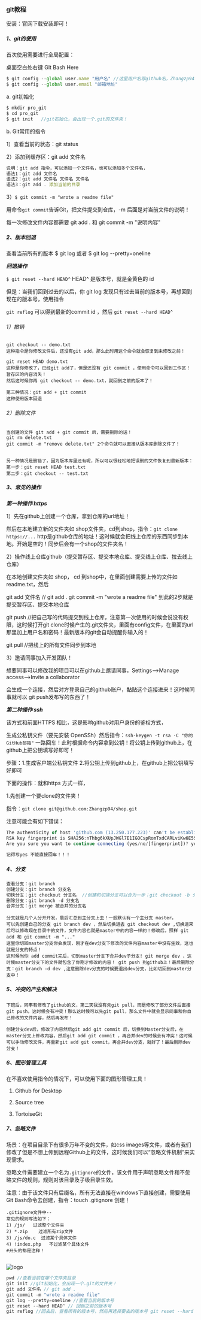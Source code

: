### git教程

安装：官网下载安装即可！

##### 1、git的使用

首次使用需要进行全局配置：

桌面空白处右键 GIt Bash Here

````js
$ git config --global user.name "用户名" //这里用户名写github名，Zhangzp94
$ git config --global user.email "邮箱地址" 
````

a. git初始化

````js
$ mkdir pro_git 
$ cd pro_git
$ git init   //git初始化，会出现一个.git的文件夹！
````

b. Git常用的指令

1）查看当前的状态：git status

2）添加到缓存区：git add 文件名

````js
说明：git add 指令，可以添加一个文件名，也可以添加多个文件名，
语法1：git add 文件名
语法2：git add 文件名 文件名 文件名
语法3：git add . 添加当前的目录
````

3）`$ git commit -m "wrote a readme file"`

用命令`git commit`告诉Git，把文件提交到仓库，-m 后面是对当前文件的说明！

每一次修改文件内容都需要 git add . 和 git commit -m "说明内容"

##### 2、版本回退

查看当前所有的版本 $ git log  或者 $ git log --pretty=oneline

***回退操作***

`$ git reset --hard HEAD^`  HEAD^ 是版本号，就是金黄色的 id

但是：当我们回到过去的以后，你 git log 发现只有过去当前的版本号，再想回到现在的版本号，使用指令

`git reflog` 可以得到最新的commit id ，然后 `git reset --hard HEAD^` 

###### 1）撤销

````
git checkout -- demo.txt
这种指令是你修改文件后，还没有git add，那么此时用这个命令就会恢复到未修改之前！

git reset HEAD demo.txt
这种是你修改了，已经git add了，但是还没有 git commit ，使用命令可以回到工作区！暂存区的内容消失！
然后这时候你再 git checkout -- demo.txt，就回到之前的版本了！

第三种情况：git add + git commit 
这种使用版本回退
````

###### 2）删除文件

````
当创建的文件 git add + git commit 后，需要删除的话！
git rm delete.txt
git commit -m "remove delete.txt" 2个命令就可以直接从版本库删除文件了！


另一种情况是删错了，因为版本库里还有呢，所以可以很轻松地把误删的文件恢复到最新版本：
第一步：git reset HEAD test.txt
第二步：git checkout -- test.txt
````



##### 3、常见的操作

***第一种操作 https***

1）先在github上创建一个仓库，拿到仓库的url地址！

然后在本地建立新的文件夹如 shop文件夹，cd到shop，指令：`git clone https://...`   http是github仓库的地址！这时候就会把线上仓库的东西同步到本地。开始是空的！同步后会有一个shop的文件夹名！

2）操作线上仓库github（提交暂存区、提交本地仓库、提交线上仓库、拉去线上仓库）

在本地创建文件夹如 shop， cd 到shop中，在里面创建需要上传的文件如readme.txt，然后

git add 文件名   // git add .
git commit -m "wrote a readme file"    到此的2步就是提交暂存区、提交本地仓库

git push //把自己写的代码提交到线上仓库，注意第一次使用的时候会说没有权限，这时候打开git clone时候产生的.git文件夹，里面有config文件，在里面的url那里加上用户名和密码！最新版本的git会自动提醒你输入的！

git pull //把线上的所有文件同步到本地

3）邀请同事加入开发团队！

想要同事可以修改我的项目可以在github上邀请同事，Settings-->Manage access-->Invite a collaborator

会生成一个连接，然后对方登录自己的github账户，黏贴这个连接进来！这时候同事就可以 git push发布写的东西了！



***第二种操作 ssh***

该方式和前面HTTPS 相比，这是影响github对用户身份的鉴权方式，

生成公私钥文件（要先安装 OpenSSh）然后指令：`ssh-keygen -t rsa -C "你的GitHub邮箱"` 一路回车！此时根据命令内容拿到公钥！将公钥上传到github上，在github上把公钥填写好即可！

步骤：1.生成客户端公私钥文件  2.将公钥上传到github上，在github上把公钥填写好即可

下面的操作：就和https 方式一样，

1.先创建一个要clone的文件夹！

指令：`git clone git@github.com:Zhangzp94/shop.git` 

注意可能会有如下错误：

````js
The authenticity of host 'github.com (13.250.177.223)' can't be established.
RSA key fingerprint is SHA256:nThbg6kXUpJWGl7E1IGOCspRomTxdCARLviKw6E5SY8.
Are you sure you want to continue connecting (yes/no/[fingerprint])? yes

记得写yes 不能直接回车！！！
````

##### 4、分支

````js
查看分支：git branch 
创建分支：git branch 分支名
切换分支：git checkout 分支名  //创建和切换分支可以合为一步：git checkout -b 分支名
删除分支：git branch -d 分支名
合并分支：git merge 被合并的分支名
````

```
分支就是几个人分开开发，最后汇总到主分支上去！一般默认有一个主分支 master。
可以先创建自己的分支 git branch dev ，然后切换进去 git checkout dev ,切换进来后可以修改现在目录中的文件，文件内容也就是master中的内容一样的！修改后，照样 git add 和 git commit -m "..."
这里你切回master分支你会发现，刚才在dev分支下修改的文件内容master中没有生效，这也就是分支的特点！
这时候当你 add commit完后，切到master分支下合并dev子分支! git merge dev ，这时候master分支下的文件就包含了你刚才修改的内容！ git push 到github上！最后删除分支：git branch -d dev ,注意删除dev分支的时候要退出dev分支，比如切回到master分支中！
```

##### 5、冲突的产生和解决

````
下班后，同事有修改了github的文，第二天我没有先git pull，而是修改了部分文件后直接git push，这时候会有冲突！那么这时候可以先git pull，那么文件中就会显示同事和你自己修改的文件内容，然后再发布！
````

````
创建分支dev后，修改了内容然后git add git commit 后，切换到Master分支后，在master分支上修改内容，然后git add git commit ，再合并dev的时候会有冲突！这时候可以手动修改文件，再重新git add git commit，再合并dev分支，就好了！最后删除dev分支！
````



##### 6、图形管理工具

在不喜欢使用指令的情况下，可以使用下面的图形管理工具！

1) Github for Desktop

2) Source tree

3) TortoiseGit

##### 7、忽略文件

场景：在项目目录下有很多万年不变的文件，如css images等文件，或者有我们修改了但是不想上传到远程Github上的文件，这时候我们可以“忽略文件机制”来实现需求。

​	忽略文件需要建立一个名为`.gitignore`的文件，该文件用于声明忽略文件和不忽略文件的规则，规则对该目录及子级目录生效。

​	注意：由于该文件只有后缀名，所有无法直接在windows下直接创建，需要使用Git Bash命令去创建，指令：touch .gitignore 创建！

````
.gitignore文件中--
常见的规则写法如下：
1) /js/   过滤整个文件夹
2) *.zip	过滤所有zip文件
3) /js/do.c  过滤某个具体文件
4) !index.php	不过滤某个具体文件
#开头的都是注释！


````







![logo](http://github.com/Zhangzp94/JS/tree/master/images/logo.png/)



````js
pwd //查看当前在哪个文件夹目录
git init //git初始化，会出现一个.git的文件夹！
git add 文件名 // git add .
git commit -m "wrote a readme file"
git log --pretty=oneline //查看当前的版本号
git reset --hard HEAD^ // 回到之前的版本号
git reflog //回去后，查看所有的版本号，然后再选择要去的版本号 git reset --hard HEAD^
````

